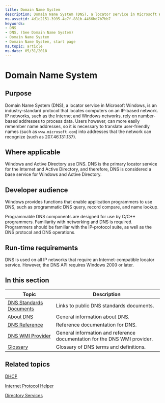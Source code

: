 ```yaml
---
title: Domain Name System
description: Domain Name System (DNS), a locator service in Microsoft Windows, is an industry-standard protocol that locates computers on an IP-based network.
ms.assetid: 4d1c2151-3995-4e7f-881b-4466bd7b7bb7
keywords:
- DNS
- DNS, (See Domain Name System)
- Domain Name System
- Domain Name System, start page
ms.topic: article
ms.date: 05/31/2018
---
```


# Domain Name System

## Purpose

Domain Name System (DNS), a locator service in Microsoft Windows, is an industry-standard protocol that locates computers on an IP-based network. IP networks, such as the Internet and Windows networks, rely on number-based addresses to process data. Users however, can more easily remember name addresses, so it is necessary to translate user-friendly names (such as `www.microsoft.com`) into addresses that the network can recognize (such as 207.46.131.137).

## Where applicable

Windows and Active Directory use DNS. DNS is the primary locator service for the Internet and Active Directory, and therefore, DNS is considered a base service for Windows and Active Directory.

## Developer audience

Windows provides functions that enable application programmers to use DNS, such as programmatic DNS query, record compare, and name lookup.

Programmable DNS components are designed for use by C/C++ programmers. Familiarity with networking and DNS is required. Programmers should be familiar with the IP-protocol suite, as well as the DNS protocol and DNS operations.

## Run-time requirements

DNS is used on all IP networks that require an Internet-compatible locator service. However, the DNS API requires Windows 2000 or later.

## In this section



| Topic                                                             | Description                                                                          |
|-------------------------------------------------------------------|--------------------------------------------------------------------------------------|
| [DNS Standards Documents](dns-standards-documents.md)<br/> | Links to public DNS standards documents.<br/>                                  |
| [About DNS](about-dns.md)<br/>                             | General information about DNS.<br/>                                            |
| [DNS Reference](dns-reference.md)<br/>                     | Reference documentation for DNS.<br/>                                          |
| [DNS WMI Provider](dns-wmi-provider.md)<br/>               | General information and reference documentation for the DNS WMI provider.<br/> |
| [Glossary](glossary-gly.md)<br/>                           | Glossary of DNS terms and definitions.<br/>                                    |



 

## Related topics

<dl> <dt>

[DHCP](/previous-versions/windows/desktop/dhcp/dhcp-start-page)
</dt> <dt>

[Internet Protocol Helper](/windows/desktop/IpHlp/ip-helper-start-page)
</dt> <dt>

[Directory Services](https://msdn.microsoft.com/library/Dd425378(v=VS.85).aspx)
</dt> </dl>

 

